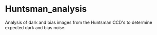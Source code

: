 # Huntsman_analysis
Analysis of dark and bias images from the Huntsman CCD's to determine expected dark and bias noise.
